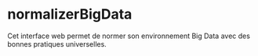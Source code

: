 # normalizerBigData
Cet interface web permet de normer son environnement Big Data avec des bonnes pratiques universelles. 
